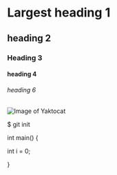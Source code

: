 # Largest heading 1
## heading 2
### Heading 3
#### heading 4
###### heading 6


![Image of Yaktocat](https://octodex.github.com/images/yaktocat.png)

$ git init

int main() {
  
  int i = 0;

}
